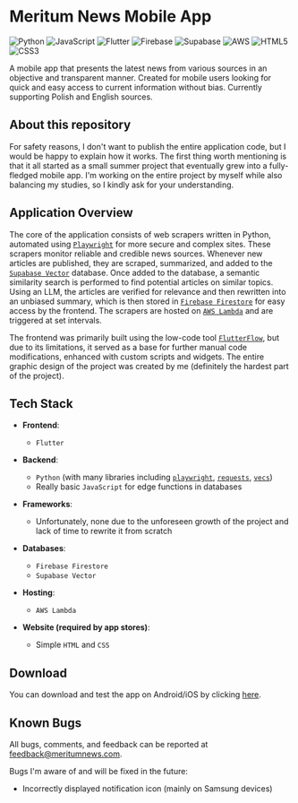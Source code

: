 
# Meritum News Mobile App
![Python](https://img.shields.io/badge/python-3670A0?style=for-the-badge&logo=python&logoColor=ffdd54) ![JavaScript](https://img.shields.io/badge/javascript-%23323330.svg?style=for-the-badge&logo=javascript&logoColor=%23F7DF1E) ![Flutter](https://img.shields.io/badge/Flutter-%2302569B.svg?style=for-the-badge&logo=Flutter&logoColor=white) ![Firebase](https://img.shields.io/badge/firebase-a08021?style=for-the-badge&logo=firebase&logoColor=ffcd34) ![Supabase](https://img.shields.io/badge/Supabase-3ECF8E?style=for-the-badge&logo=supabase&logoColor=white) ![AWS](https://img.shields.io/badge/AWS-%23FF9900.svg?style=for-the-badge&logo=amazon-aws&logoColor=white) ![HTML5](https://img.shields.io/badge/html5-%23E34F26.svg?style=for-the-badge&logo=html5&logoColor=white) ![CSS3](https://img.shields.io/badge/css3-%231572B6.svg?style=for-the-badge&logo=css3&logoColor=white)

A mobile app that presents the latest news from various sources in an objective and transparent manner. Created for mobile users looking for quick and easy access to current information without bias. Currently supporting Polish and English sources.

## About this repository

For safety reasons, I don't want to publish the entire application code, but I would be happy to explain how it works. The first thing worth mentioning is that it all started as a small summer project that eventually grew into a fully-fledged mobile app. I'm working on the entire project by myself while also balancing my studies, so I kindly ask for your understanding.

## Application Overview

The core of the application consists of web scrapers written in Python, automated using [`Playwright`](https://github.com/microsoft/playwright) for more secure and complex sites. These scrapers monitor reliable and credible news sources. Whenever new articles are published, they are scraped, summarized, and added to the [`Supabase Vector`](https://github.com/supabase/vecs) database. Once added to the database, a semantic similarity search is performed to find potential articles on similar topics. Using an LLM, the articles are verified for relevance and then rewritten into an unbiased summary, which is then stored in [`Firebase Firestore`](https://firebase.google.com/products/firestore) for easy access by the frontend. The scrapers are hosted on [`AWS Lambda`](https://aws.amazon.com/lambda) and are triggered at set intervals.

The frontend was primarily built using the low-code tool [`FlutterFlow`](https://www.flutterflow.io/product), but due to its limitations, it served as a base for further manual code modifications, enhanced with custom scripts and widgets. The entire graphic design of the project was created by me (definitely the hardest part of the project).

## Tech Stack

- **Frontend**: 
  - `Flutter`

- **Backend**: 
  - `Python` (with many libraries including [`playwright`](https://github.com/microsoft/playwright), [`requests`](https://github.com/psf/requests), [`vecs`](https://github.com/supabase/vecs))
  - Really basic `JavaScript` for edge functions in databases

- **Frameworks**: 
  - Unfortunately, none due to the unforeseen growth of the project and lack of time to rewrite it from scratch

- **Databases**: 
  - `Firebase Firestore`
  - `Supabase Vector`

- **Hosting**: 
  - `AWS Lambda`

- **Website (required by app stores)**: 
  - Simple `HTML` and `CSS`

## Download

You can download and test the app on Android/iOS by clicking [here](https://meritumnews.com/download).

## Known Bugs

All bugs, comments, and feedback can be reported at [feedback@meritumnews.com](mailto:feedback@meritumnews.com).

Bugs I'm aware of and will be fixed in the future:

- Incorrectly displayed notification icon (mainly on Samsung devices)
